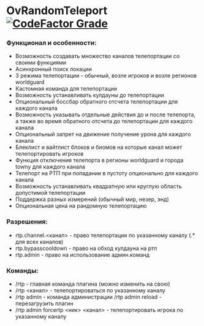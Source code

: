 # OvRandomTeleport [![CodeFactor Grade](https://img.shields.io/codefactor/grade/github/overwrite987/ovrandomteleport?style=flat-square)](https://www.codefactor.io/repository/github/overwrite987/ovrandomteleport)
### Функционал и особенности:
- Возможность создавать множество каналов телепортации со своими функциями
- Асинхронный поиск локации
- 3 режима телепортации - обычный, возле игроков и возле регионов worldguard
- Кастомная команда для телепортации
- Возможность устанавливать кулдауны до телепортации
- Опциональный боссбар обратного отсчета телепортации для каждого канала
- Возможность указывать отдельные действия до и после телепорта, а также во время обратного отсчета до телепортации для каждого канала
- Опциональный запрет на движение получение урона для каждого канала
- Блеклист и вайтлист блоков и биомов на которые канал может телепортировать игроков
- Функция отключения телепорта в регионы worldguard и города towny для каждого канала
- Телепорт на РТП при попадании в пустоту опционально для каждого канала
- Возможность устанавливать квадратную или круглую область допустимой телепортации
- Поддержка разных измерений (обычный мир, незер, энд)
- Опциональная цена на рандомную телепортацию

### Разрешения:
- rtp.channel.<канал> - право телепортации по указанному каналу (.* для всех каналов)
- rtp.bypasscooldown - право на обход кулдауна на ртп
- rtp.admin - право на использование админ.команд

### Команды:
- /rtp - главная команда плагина (можно изменить на свою)
- /rtp <канал> - телепортироваться по указанному каналу
- /rtp admin - команда администрации
  /rtp admin reload - перезагрузить плагин
- /rtp admin forcertp <ник> <канал> - телепортировать игрока по указанному каналу

